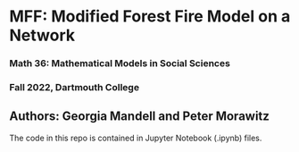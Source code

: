 # MFF: Modified Forest Fire Model on a Network
### Math 36: Mathematical Models in Social Sciences
### Fall 2022, Dartmouth College 
## Authors: Georgia Mandell and Peter Morawitz

The code in this repo is contained in Jupyter Notebook (.ipynb) files. 
